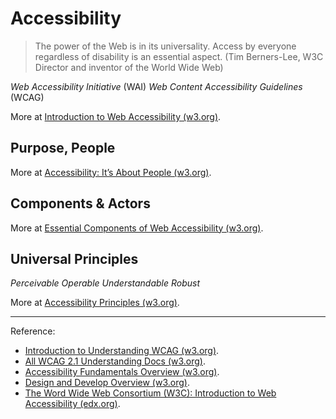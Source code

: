 # Accessibility

>The power of the Web is in its universality. Access by everyone regardless of disability is an essential aspect. (Tim Berners-Lee, W3C Director and inventor of the World Wide Web)

*Web Accessibility Initiative* (WAI)
*Web Content Accessibility Guidelines* (WCAG)

More at [Introduction to Web Accessibility (w3.org)](https://www.w3.org/WAI/fundamentals/accessibility-intro/).

## Purpose, People

More at [Accessibility: It’s About People (w3.org)](https://www.w3.org/WAI/people/).

## Components & Actors

More at [Essential Components of Web Accessibility (w3.org)](https://www.w3.org/WAI/fundamentals/components/).

## Universal Principles

*Perceivable*
*Operable*
*Understandable*
*Robust*

More at [Accessibility Principles (w3.org)](https://www.w3.org/WAI/fundamentals/accessibility-principles/).

---

Reference:

- [Introduction to Understanding WCAG (w3.org)](https://www.w3.org/WAI/WCAG21/Understanding/intro#understanding-the-four-principles-of-accessibility).
- [All WCAG 2.1 Understanding Docs (w3.org)](https://www.w3.org/WAI/WCAG21/Understanding/).
- [Accessibility Fundamentals Overview (w3.org)](https://www.w3.org/WAI/fundamentals/).
- [Design and Develop Overview (w3.org)](https://www.w3.org/WAI/design-develop/).
- [The Word Wide Web Consortium (W3C): Introduction to Web Accessibility (edx.org)](https://www.edx.org/learn/web-accessibility/the-world-wide-web-consortium-w3c-introduction-to-web-accessibility).
<!-- - [Digital Accessibility Foundations Free Online Course ](https://www.w3.org/WAI/courses/foundations-course/) (introduction). -->
